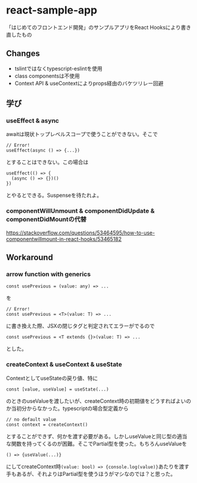# react-sample-app
「はじめてのフロントエンド開発」のサンプルアプリをReact Hooksにより書き直したもの
## Changes
- tslintではなくtypescript-eslintを使用
- class componentsは不使用
- Context API & useContextによりprops経由のバケツリレー回避
## 学び
### useEffect & async
awaitは現状トップレベルスコープで使うことができない。そこで
```
// Error!
useEffect(async () => {...})
```
とすることはできない。この場合は
```
useEffect(() => {
  (async () => {})()
})
```
とやるとできる。Suspenseを待たれよ。
### componentWillUnmount & componentDidUpdate & componentDidMountの代替
https://stackoverflow.com/questions/53464595/how-to-use-componentwillmount-in-react-hooks/53465182
## Workaround
### arrow function with generics
```
const usePrevious = (value: any) => ...
```
を
```
// Error!
const usePrevious = <T>(value: T) => ...
```
に書き換えた際、JSXの閉じタグと判定されてエラーがでるので
```
const usePrevious = <T extends {}>(value: T) => ...
```
とした。
### createContext & useContext & useState
ContextとしてuseStateの戻り値、特に
```
const [value, useValue] = useState(...)
```
のときのuseValueを渡したいが、createContext時の初期値をどうすればよいのか当初分からなかった。typescriptの場合型定義から
```
// no default value
const context = createContext()
```
とすることができず、何かを渡す必要がある。しかしuseValueと同じ型の適当な関数を持ってくるのが困難。そこでPartial型を使った。もちろんuseValueを
```
() => {useValue(...)}
```
にしてcreateContext時`(value: bool) => {console.log(value)}`あたりを渡す手もあるが、それよりはPartial型を使うほうがマシなのでは？と思った。
